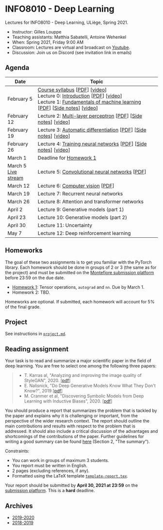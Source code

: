 # INFO8010 - Deep Learning

Lectures for INFO8010 - Deep Learning, ULiège, Spring 2021.

- Instructor: Gilles Louppe 
- Teaching assistants: Matthia Sabatelli, Antoine Wehenkel
- When: Spring 2021, Friday 9:00 AM
- Classroom: Lectures are virtual and broadcast on [Youtube](https://www.youtube.com/channel/UCJWL9RHD2nZa85lK-k0v8lA).
- Discussion: Join us on Discord (see invitation link in emails)

## Agenda

| Date | Topic |
| --- | --- |
| February 5 | [Course syllabus](https://glouppe.github.io/info8010-deep-learning/?p=course-syllabus.md) [[PDF](https://glouppe.github.io/info8010-deep-learning/pdf/course-syllabus.pdf)] [[video](https://www.youtube.com/watch?v=51UOdB199Nk)]<br>Lecture 0: [Introduction](https://glouppe.github.io/info8010-deep-learning/?p=lecture0.md) [[PDF](https://glouppe.github.io/info8010-deep-learning/pdf/lec0.pdf)] [[video](https://www.youtube.com/watch?v=-Ee-Z311a3k)]<br>Lecture 1: [Fundamentals of machine learning](https://glouppe.github.io/info8010-deep-learning/?p=lecture1.md) [[PDF](https://glouppe.github.io/info8010-deep-learning/pdf/lec1.pdf)] [[Side notes](https://glouppe.github.io/info8010-deep-learning/pdf/lec1-sidenotes.pdf)]  [[video](https://www.youtube.com/watch?v=GwpG0sHPklE)] |
| February 12 | Lecture 2: [Multi-layer perceptron](https://glouppe.github.io/info8010-deep-learning/?p=lecture2.md) [[PDF](https://glouppe.github.io/info8010-deep-learning/pdf/lec2.pdf)] [[Side notes](https://glouppe.github.io/info8010-deep-learning/pdf/lec2-sidenotes.pdf)]  [[video](https://www.youtube.com/watch?v=OF6AkE9Fnjc)] |
| February 19 | Lecture 3: [Automatic differentiation](https://glouppe.github.io/info8010-deep-learning/?p=lecture3.md) [[PDF](https://glouppe.github.io/info8010-deep-learning/pdf/lec3.pdf)] [[Side notes](https://glouppe.github.io/info8010-deep-learning/pdf/lec3-sidenotes.pdf)] [[video](https://youtu.be/fD047xXpSfI)] |
| February 26| Lecture 4: [Training neural networks](https://glouppe.github.io/info8010-deep-learning/?p=lecture4.md) [[PDF](https://glouppe.github.io/info8010-deep-learning/pdf/lec4.pdf)] [[Side notes](https://glouppe.github.io/info8010-deep-learning/pdf/lec4-sidenotes.pdf)] [[video](https://youtu.be/G7qw620V_3g)]  |
| March 1 | Deadline for [Homework 1](https://github.com/glouppe/info8010-deep-learning/raw/master/homeworks/homework1.zip) |
| March 5<br>[Live stream](https://youtu.be/cCD5khSTQ0o)  | Lecture 5: [Convolutional neural networks](https://glouppe.github.io/info8010-deep-learning/?p=lecture5.md) [[PDF](https://glouppe.github.io/info8010-deep-learning/pdf/lec5.pdf)] |
| March 12 | Lecture 6: [Computer vision](https://glouppe.github.io/info8010-deep-learning/?p=lecture6.md) [[PDF](https://glouppe.github.io/info8010-deep-learning/pdf/lec6.pdf)] |
| March 19 | Lecture 7: Recurrent neural networks |
| March 26 | Lecture 8: Attention and transformer networks |
| April 2 | Lecture 9: Generative models (part 1) |
| April 23 | Lecture 10: Generative models (part 2) |
| April 30 | Lecture 11: Uncertainty |
| May 7 | Lecture 12: Deep reinforcement learning | 


## Homeworks

The goal of these two assignments is to get you familiar with the PyTorch library.
Each homework should be done in groups of 2 or 3 (the same as for the project) and must be submitted on the [Montefiore submission platform](https://submit.montefiore.ulg.ac.be/) before 23:59 on the due date.

- [Homework 1](https://github.com/glouppe/info8010-deep-learning/raw/master/homeworks/homework1.zip): Tensor operations, `autograd` and `nn`. Due by March 1.
- Homework 2: TBD.

Homeworks are optional. If submitted, each homework will account for 5% of the final grade.

## Project

See instructions in [`project.md`](https://github.com/glouppe/info8010-deep-learning/blob/master/project.md).

## Reading assignment

Your task is to read and summarize a major scientific paper in the field of deep learning. You are free to select one among the following three papers:

> - T. Karras al, "Analyzing and improving the image quality of StyleGAN", 2020. [[pdf](https://openaccess.thecvf.com/content_CVPR_2020/papers/Karras_Analyzing_and_Improving_the_Image_Quality_of_StyleGAN_CVPR_2020_paper.pdf)]
> - E. Nalisnick, "Do Deep Generative Models Know What They Don't Know?", 2019 [[pdf](https://arxiv.org/pdf/1810.09136)]
> - M. Cranmer et al, "Discovering Symbolic Models from Deep Learning with Inductive Biases", 2020. [[pdf](https://arxiv.org/pdf/2006.11287.pdf)]
 
You should produce a report that summarizes the problem that is tackled by the paper and explains why it is challenging or important, from the perspective of the wider research context. The report should outline the main contributions and results with respect to the problem that is addressed. It should also include a critical discussion of the advantages and shortcomings of the contributions of the paper.
Further guidelines for writing a good summary can be found [here](https://web.stanford.edu/class/cs224n/project/project-proposal-instructions.pdf) (Section 2, "The summary").

Constraints:
- You can work in groups of maximum 3 students.
- You report must be written in English.
- 2 pages (excluding references, if any).
- Formatted using the LaTeX template [`template-report.tex`](https://glouppe.github.io/info8010-deep-learning/template-report.tex).

Your report should be submitted  by **April 30, 2021 at 23:59** on the [submission platform](https://submit.montefiore.ulg.ac.be/). This is a **hard** deadline.

## Archives

- [2019-2020](https://github.com/glouppe/info8010-deep-learning/tree/v3-info8010-2020)
- [2018-2019](https://github.com/glouppe/info8010-deep-learning/tree/v2-info8010-2019)
